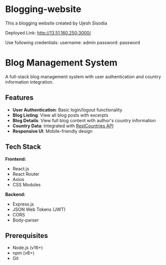 # Blogging-website
This a blogging website created by Ujesh Sisodia

Deployed Link: http://13.51.160.250:3000/

Use following credentials: 
username: admin
password: password
# Blog Management System
A full-stack blog management system with user authentication and country information integration.

## Features

- **User Authentication**: Basic login/logout functionality
- **Blog Listing**: View all blog posts with excerpts
- **Blog Details**: View full blog content with author's country information
- **Country Data**: Integrated with [RestCountries API](https://restcountries.com/)
- **Responsive UI**: Mobile-friendly design

## Tech Stack

**Frontend:**
- React.js
- React Router
- Axios
- CSS Modules

**Backend:**
- Express.js
- JSON Web Tokens (JWT)
- CORS
- Body-parser

## Prerequisites
- Node.js (v16+)
- npm (v8+)
- Git
